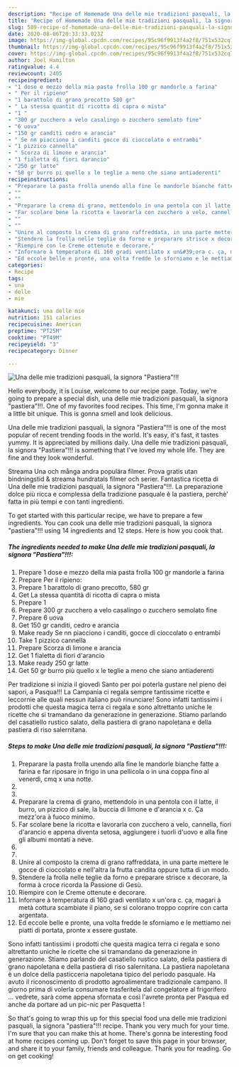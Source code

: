 ```yaml
---
description: "Recipe of Homemade Una delle mie tradizioni pasquali, la signora &amp;#34;Pastiera&amp;#34;!!!"
title: "Recipe of Homemade Una delle mie tradizioni pasquali, la signora &amp;#34;Pastiera&amp;#34;!!!"
slug: 589-recipe-of-homemade-una-delle-mie-tradizioni-pasquali-la-signora-and-34-pastiera-and-34
date: 2020-08-06T20:33:33.023Z
image: https://img-global.cpcdn.com/recipes/95c96f9913f4a2f8/751x532cq70/una-delle-mie-tradizioni-pasquali-la-signora-pastiera-recipe-main-photo.jpg
thumbnail: https://img-global.cpcdn.com/recipes/95c96f9913f4a2f8/751x532cq70/una-delle-mie-tradizioni-pasquali-la-signora-pastiera-recipe-main-photo.jpg
cover: https://img-global.cpcdn.com/recipes/95c96f9913f4a2f8/751x532cq70/una-delle-mie-tradizioni-pasquali-la-signora-pastiera-recipe-main-photo.jpg
author: Joel Hamilton
ratingvalue: 4.4
reviewcount: 2405
recipeingredient:
- "1 dose e mezzo della mia pasta frolla 100 gr mandorle a farina"
- " Per il ripieno"
- "1 barattolo di grano precotto 580 gr"
- " La stessa quantit di ricotta di capra o mista"
- "1 "
- "300 gr zucchero a velo casalingo o zucchero semolato fine"
- "6 uova"
- "150 gr canditi cedro e arancia"
- " Se nn piacciono i canditi gocce di cioccolato o entrambi"
- "1 pizzico cannella"
- " Scorza di limone e arancia"
- "1 fialetta di fiori darancio"
- "250 gr latte"
- "50 gr burro pi quello x le teglie a meno che siano antiaderenti"
recipeinstructions:
- "Preparare la pasta frolla unendo alla fine le mandorle bianche fatte a farina e far riposare in frigo in una pellicola o in una coppa fino al venerdì, cmq x una notte."
- ""
- ""
- "Preparare la crema di grano, mettendolo in una pentola con il latte, il burro, un pizzico di sale, la buccia di limone e d&#39;arancia x c. Ça mezz&#39;ora à fuoco minimo."
- "Far scolare bene la ricotta e lavorarla con zucchero a velo, cannella, fiori d&#39;arancio e appena diventa setosa, aggiungere i tuorli d&#39;uovo e alla fine gli albumi montati a neve."
- ""
- ""
- "Unire al composto la crema di grano raffreddata, in una parte mettere le gocce di cioccolato e nell&#39;altra la frutta candita oppure tutta di un modo."
- "Stendere la frolla nelle teglie da forno e preparare strisce x decorare, la forma à croce ricorda la Passione di Gesù."
- "Riempire con le Creme ottenute e decorare."
- "Infornare à temperatura di 160 gradi ventilato x un&#39;ora c. ça, magari à metà cottura scambiate il piano, se si colorano troppo coprire con carta argentata."
- "Ed eccole belle e pronte, una volta fredde le sforniamo e le mettiamo nei piatti di portata, pronte x essere gustate."
categories:
- Recipe
tags:
- una
- delle
- mie

katakunci: una delle mie 
nutrition: 151 calories
recipecuisine: American
preptime: "PT25M"
cooktime: "PT49M"
recipeyield: "3"
recipecategory: Dinner

---
```



![Una delle mie tradizioni pasquali, la signora &#34;Pastiera&#34;!!!](https://img-global.cpcdn.com/recipes/95c96f9913f4a2f8/751x532cq70/una-delle-mie-tradizioni-pasquali-la-signora-pastiera-recipe-main-photo.jpg)

Hello everybody, it is Louise, welcome to our recipe page. Today, we're going to prepare a special dish, una delle mie tradizioni pasquali, la signora &#34;pastiera&#34;!!!. One of my favorites food recipes. This time, I'm gonna make it a little bit unique. This is gonna smell and look delicious.

Una delle mie tradizioni pasquali, la signora &#34;Pastiera&#34;!!! is one of the most popular of recent trending foods in the world. It's easy, it's fast, it tastes yummy. It is appreciated by millions daily. Una delle mie tradizioni pasquali, la signora &#34;Pastiera&#34;!!! is something that I've loved my whole life. They are fine and they look wonderful.

Streama Una och många andra populära filmer. Prova gratis utan bindningstid &amp; streama hundratals filmer och serier. Fantastica ricetta di Una delle mie tradizioni pasquali, la signora &#34;Pastiera&#34;!!!. La preparazione dolce più ricca e complessa della tradizione pasquale è la pastiera, perchè&#39; fatta in più tempi e con tanti ingredienti.


To get started with this particular recipe, we have to prepare a few ingredients. You can cook una delle mie tradizioni pasquali, la signora &#34;pastiera&#34;!!! using 14 ingredients and 12 steps. Here is how you cook that.

<!--inarticleads1-->

##### The ingredients needed to make Una delle mie tradizioni pasquali, la signora &#34;Pastiera&#34;!!!:

1. Prepare 1 dose e mezzo della mia pasta frolla 100 gr mandorle a farina
1. Prepare  Per il ripieno:
1. Prepare 1 barattolo di grano precotto, 580 gr
1. Get  La stessa quantità di ricotta di capra o mista
1. Prepare 1 
1. Prepare 300 gr zucchero a velo casalingo o zucchero semolato fine
1. Prepare 6 uova
1. Get 150 gr canditi, cedro e arancia
1. Make ready  Se nn piacciono i canditi, gocce di cioccolato o entrambi
1. Take 1 pizzico cannella
1. Prepare  Scorza di limone e arancia
1. Get 1 fialetta di fiori d&#39;arancio
1. Make ready 250 gr latte
1. Get 50 gr burro più quello x le teglie a meno che siano antiaderenti


Per tradizione si inizia il giovedì Santo per poi poterla gustare nel pieno dei sapori, a Pasqua!!! La Campania ci regala sempre tantissime ricette e leccornie alle quali nessun italiano può rinunciare! Sono infatti tantissimi i prodotti che questa magica terra ci regala e sono altrettanto uniche le ricette che si tramandano da generazione in generazione. Stiamo parlando del casatiello rustico salato, della pastiera di grano napoletana e della pastiera di riso salernitana. 

<!--inarticleads2-->

##### Steps to make Una delle mie tradizioni pasquali, la signora &#34;Pastiera&#34;!!!:

1. Preparare la pasta frolla unendo alla fine le mandorle bianche fatte a farina e far riposare in frigo in una pellicola o in una coppa fino al venerdì, cmq x una notte.
1. 
1. 
1. Preparare la crema di grano, mettendolo in una pentola con il latte, il burro, un pizzico di sale, la buccia di limone e d&#39;arancia x c. Ça mezz&#39;ora à fuoco minimo.
1. Far scolare bene la ricotta e lavorarla con zucchero a velo, cannella, fiori d&#39;arancio e appena diventa setosa, aggiungere i tuorli d&#39;uovo e alla fine gli albumi montati a neve.
1. 
1. 
1. Unire al composto la crema di grano raffreddata, in una parte mettere le gocce di cioccolato e nell&#39;altra la frutta candita oppure tutta di un modo.
1. Stendere la frolla nelle teglie da forno e preparare strisce x decorare, la forma à croce ricorda la Passione di Gesù.
1. Riempire con le Creme ottenute e decorare.
1. Infornare à temperatura di 160 gradi ventilato x un&#39;ora c. ça, magari à metà cottura scambiate il piano, se si colorano troppo coprire con carta argentata.
1. Ed eccole belle e pronte, una volta fredde le sforniamo e le mettiamo nei piatti di portata, pronte x essere gustate.


Sono infatti tantissimi i prodotti che questa magica terra ci regala e sono altrettanto uniche le ricette che si tramandano da generazione in generazione. Stiamo parlando del casatiello rustico salato, della pastiera di grano napoletana e della pastiera di riso salernitana. La pastiera napoletana è un dolce della pasticceria napoletana tipico del periodo pasquale. Ha avuto il riconoscimento di prodotto agroalimentare tradizionale campano. Il giorno prima di volerla consumare trasferitela dal congelatore al frigorifero … vedrete, sarà come appena sfornata e così l&#39;avrete pronta per Pasqua ed anche da portare ad un pic-nic per Pasquetta ! 

So that's going to wrap this up for this special food una delle mie tradizioni pasquali, la signora &#34;pastiera&#34;!!! recipe. Thank you very much for your time. I'm sure that you can make this at home. There's gonna be interesting food at home recipes coming up. Don't forget to save this page in your browser, and share it to your family, friends and colleague. Thank you for reading. Go on get cooking!
